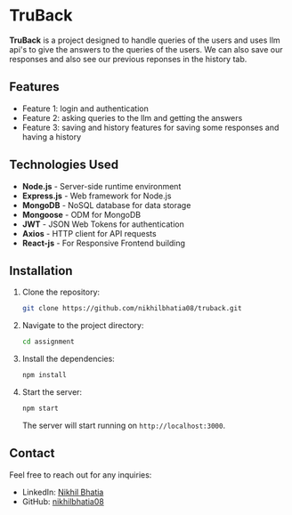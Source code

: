 # TruBack

**TruBack** is a project designed to handle queries of the users and uses llm api's to give the answers to the queries of the users. We can also save our responses and also see our previous reponses in the history tab.

## Features

- Feature 1: login and authentication
- Feature 2: asking queries to the llm and getting the answers
- Feature 3: saving and history features for saving some responses and having a history

## Technologies Used

- **Node.js** - Server-side runtime environment
- **Express.js** - Web framework for Node.js
- **MongoDB** - NoSQL database for data storage
- **Mongoose** - ODM for MongoDB
- **JWT** - JSON Web Tokens for authentication
- **Axios** - HTTP client for API requests
- **React-js** - For Responsive Frontend building

## Installation

1. Clone the repository:

   ```bash
   git clone https://github.com/nikhilbhatia08/truback.git
   ```

2. Navigate to the project directory:

   ```bash
   cd assignment
   ```

3. Install the dependencies:

   ```bash
   npm install
   ```

4. Start the server:

   ```bash
   npm start
   ```

   The server will start running on `http://localhost:3000`.

## Contact

Feel free to reach out for any inquiries:

- LinkedIn: [Nikhil Bhatia](https://www.linkedin.com/in/nikhil-bhatia-509b08253/)
- GitHub: [nikhilbhatia08](https://github.com/nikhilbhatia08)
